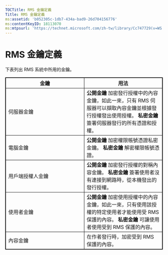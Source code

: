 ```yaml
---
TOCTitle: RMS 金鑰定義
Title: RMS 金鑰定義
ms:assetid: 'b052305c-1db7-434a-bad9-26d704156776'
ms:contentKeyID: 18113070
ms:mtpsurl: 'https://technet.microsoft.com/zh-tw/library/Cc747729(v=WS.10)'
---
```


RMS 金鑰定義
============

下表列出 RMS 系統中所用的金鑰。

<p></p> 
<table style="border:1px solid black;">
<colgroup>
<col width="50%" />
<col width="50%" />
</colgroup>
<thead>
<tr class="header">
<th style="border:1px solid black;" >金鑰</th>
<th style="border:1px solid black;" >用法</th>
</tr>
</thead>
<tbody>
<tr class="odd">
<td style="border:1px solid black;">伺服器金鑰</td>
<td style="border:1px solid black;"><strong>公開金鑰</strong>
加密發行授權中的內容金鑰，如此一來，只有 RMS 伺服器可以擷取內容金鑰並根據發行授權發出使用授權。  
<strong>私密金鑰</strong>
簽署伺服器發行的所有憑證和授權。</td>
</tr>
<tr class="even">
<td style="border:1px solid black;">電腦金鑰</td>
<td style="border:1px solid black;"><strong>公開金鑰</strong>
加密權限帳號憑證私密金鑰。  
<strong>私密金鑰</strong>
解密權限帳號憑證。</td>
</tr>
<tr class="odd">
<td style="border:1px solid black;">用戶端授權人金鑰</td>
<td style="border:1px solid black;"><strong>公開金鑰</strong>
加密發行授權的對稱內容金鑰。  
<strong>私密金鑰</strong>
簽署使用者沒有連接到網路時，從本機發出的發行授權。</td>
</tr>
<tr class="even">
<td style="border:1px solid black;">使用者金鑰</td>
<td style="border:1px solid black;"><strong>公開金鑰</strong>
加密使用授權中的內容金鑰，如此一來，只有使用該授權的特定使用者才能使用受 RMS 保護的內容。  
<strong>私密金鑰</strong>
可讓使用者使用受到 RMS 保護的內容。</td>
</tr>
<tr class="odd">
<td style="border:1px solid black;">內容金鑰</td>
<td style="border:1px solid black;">在作者發行時，加密受到 RMS 保護的內容。</td>
</tr>
</tbody>
</table>